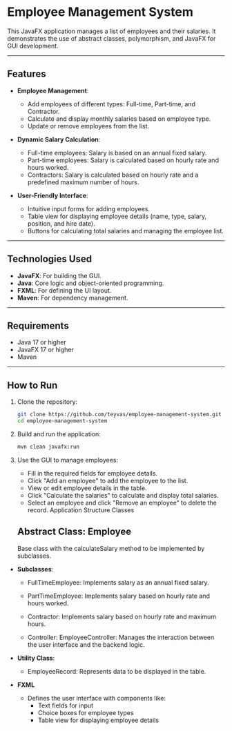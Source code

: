 # Employee Management System

This JavaFX application manages a list of employees and their salaries. It demonstrates the use of abstract classes, polymorphism, and JavaFX for GUI development.

---

## Features

- **Employee Management**:
    - Add employees of different types: Full-time, Part-time, and Contractor.
    - Calculate and display monthly salaries based on employee type.
    - Update or remove employees from the list.

- **Dynamic Salary Calculation**:
    - Full-time employees: Salary is based on an annual fixed salary.
    - Part-time employees: Salary is calculated based on hourly rate and hours worked.
    - Contractors: Salary is calculated based on hourly rate and a predefined maximum number of hours.

- **User-Friendly Interface**:
    - Intuitive input forms for adding employees.
    - Table view for displaying employee details (name, type, salary, position, and hire date).
    - Buttons for calculating total salaries and managing the employee list.

---

## Technologies Used

- **JavaFX**: For building the GUI.
- **Java**: Core logic and object-oriented programming.
- **FXML**: For defining the UI layout.
- **Maven**: For dependency management.

---

## Requirements

- Java 17 or higher
- JavaFX 17 or higher
- Maven

---

## How to Run

1. Clone the repository:
   ```bash
   git clone https://github.com/teyvas/employee-management-system.git
   cd employee-management-system
    ```
2. Build and run the application:
   ```bash
   mvn clean javafx:run
    ```
3. Use the GUI to manage employees:
   - Fill in the required fields for employee details.
   - Click "Add an employee" to add the employee to the list.
   - View or edit employee details in the table.
   - Click "Calculate the salaries" to calculate and display total salaries.
   - Select an employee and click "Remove an employee" to delete the record.
     Application Structure
     Classes

   ## Abstract Class: Employee
   Base class with the calculateSalary method to be implemented by subclasses.

- **Subclasses**:
  - FullTimeEmployee: Implements salary as an annual fixed salary.
  - PartTimeEmployee: Implements salary based on hourly rate and hours worked.
  - Contractor: Implements salary based on hourly rate and maximum hours.

  - Controller: EmployeeController: Manages the interaction between the user interface and the backend logic.

- **Utility Class**:
  - EmployeeRecord: Represents data to be displayed in the table.

- **FXML**

    - Defines the user interface with components like:
        - Text fields for input
        - Choice boxes for employee types
        - Table view for displaying employee details
    